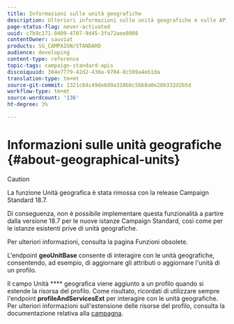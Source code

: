 ```yaml
---
title: Informazioni sulle unità geografiche
description: Ulteriori informazioni sulle unità geografiche e sulle API.
page-status-flag: never-activated
uuid: c7b9c171-0409-4707-9d45-3fa72aee8008
contentOwner: sauviat
products: SG_CAMPAIGN/STANDARD
audience: developing
content-type: reference
topic-tags: campaign-standard-apis
discoiquuid: 304e7779-42d2-430a-9704-8c599a4eb1da
translation-type: tm+mt
source-git-commit: 1321c84c49de6d9a318bbc5bb8a0e28b332d2b5d
workflow-type: tm+mt
source-wordcount: '136'
ht-degree: 3%

---
```



# Informazioni sulle unità geografiche {#about-geographical-units}

>[!CAUTION]
>
>La funzione Unità geografica è stata rimossa con la release Campaign Standard 18.7.
>
>Di conseguenza, non è possibile implementare questa funzionalità a partire dalla versione 18.7 per le nuove istanze Campaign Standard, così come per le istanze esistenti prive di unità geografiche.
>
>Per ulteriori informazioni, consulta la pagina Funzioni <a href="https://helpx.adobe.com/it/campaign/kb/acs-deprecated-and-removed-features.html"></a> obsolete.

L&#39;endpoint **geoUnitBase** consente di interagire con le unità geografiche, consentendo, ad esempio, di aggiornare gli attributi o aggiornare l&#39;unità di un profilo.

Il campo Unità **** geografica viene aggiunto a un profilo quando si estende la risorsa del profilo. Come risultato, ricordati di utilizzare sempre l&#39;endpoint **profileAndServicesExt** per interagire con le unità geografiche. Per ulteriori informazioni sull&#39;estensione delle risorse del profilo, consulta la documentazione relativa alla [campagna](https://helpx.adobe.com/campaign/standard/administration/using/organizational-units.html#partitioning-profiles).
